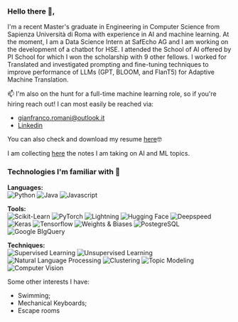 ### Hello there 👋,

I'm a recent Master's graduate in Engineering in Computer Science from Sapienza Università di Roma with experience in AI and machine learning. 
At the moment, I am a Data Science Intern at SafEcho AG and I am working on the development of a chatbot for HSE.
I attended the School of AI offered by PI School for which I won the scholarship with 9 other fellows. I worked for Translated and investigated prompting and fine-tuning techniques to improve performance of LLMs (GPT, BLOOM,  and FlanT5) for Adaptive Machine Translation.

📫 I'm also on the hunt for a full-time machine learning role, so if you're hiring reach out! I can most easily be reached via:

 - gianfranco.romani@outlook.it
 - [Linkedin](https://www.linkedin.com/in/gian-romani/)

You can also check and download my resume [here](resume_gianfranco_romani.pdf)🤓

I am collecting [here](https://main--gianfree-notes.netlify.app/) the notes I am taking on AI and ML topics.

### Technologies I'm familiar with 🔬

**Languages:**  
![Python](https://img.shields.io/badge/Python-3776AB?style=for-the-badge&logo=python&logoColor=white) ![Java](https://img.shields.io/badge/Java-ED8B00?style=for-the-badge&logo=java&logoColor=white) ![Javascript](https://img.shields.io/badge/JavaScript-F7DF1E?style=for-the-badge&logo=javascript&logoColor=black) 

**Tools:**  
![Scikit-Learn](https://img.shields.io/badge/Scikit--Learn-F7931E?style=for-the-badge&logo=scikit-learn&logoColor=white) ![PyTorch](https://img.shields.io/badge/PyTorch-EE4C2C?style=for-the-badge&logo=pytorch&logoColor=white) ![Lightning](https://img.shields.io/badge/Lightning-792DE4?style=for-the-badge&logo=pytorch-lightning&logoColor=white) ![Hugging Face](https://img.shields.io/badge/Hugging%20Face-FFBA00?style=for-the-badge&logo=hf&logoColor=white) ![Deepspeed](https://img.shields.io/badge/deepspeed-395KEL?style=for-the-badge&logo=deepspeed&logoColor=white) ![Keras](https://img.shields.io/badge/Keras-D00000?style=for-the-badge&logo=keras&logoColor=white) ![Tensorflow](https://img.shields.io/badge/Tensorflow-FF6F00?style=for-the-badge&logo=tensorflow&logoColor=white) ![Weights & Biases](https://img.shields.io/badge/Weights_&_Biases-FFBE00?style=for-the-badge&logo=WeightsAndBiases&logoColor=white) ![PostegreSQL](https://img.shields.io/badge/PostgreSQL-316192?style=for-the-badge&logo=postgresql&logoColor=white)
![Google BIgQuery](https://img.shields.io/badge/Google%20BigQuery-005CED?style=for-the-badge&logo=bigquery&logoColor=white)

**Techniques:**  
![Supervised Learning](https://img.shields.io/badge/Supervised%20Learning-7400B8?style=for-the-badge&logoColor=white) ![Unsupervised Learning](https://img.shields.io/badge/Unsupervised%20Learning-6930C3?style=for-the-badge&logoColor=white) ![Natural Language Processing](https://img.shields.io/badge/Natural%20language%20processing-48BFE3?style=for-the-badge&logoColor=white) ![Clustering](https://img.shields.io/badge/Clustering-5390D9?style=for-the-badge&logoColor=white) ![Topic Modeling](https://img.shields.io/badge/Topic%20Modeling-5390D9?style=for-the-badge&logoColor=white) ![Computer Vision](https://img.shields.io/badge/Computer%20vision-4EA8DE?style=for-the-badge&logoColor=white)

Some other interests I have:
 - Swimming;
 - Mechanical Keyboards;
 - Escape rooms
